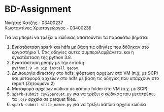 # BD-Assignment

Νικήτας Χατζής - 03400237 <br />
Κωσταντίνος Χριστογεώργος - 03400239 <br />


Για να μπορεί να τρέξει ο κώδικας απαιτούνται τα παρακάτω βήματα:
1. Εγκατάσταση spark και hdfs με βάση τις οδηγίες που δόθηκαν στο εργαστήριο 1. Στις οδηγίες αυτές συμπεριλαμβάνεται και η εγκατάσταση της python 3.8.
2. Εγκατάσταση geopy με την εντολή  
```python3.9 -m pip install geopy```
3. Δημιουργία directory στο hdfs, φόρτωση αρχείων στο VM (π.χ. με SCP) και μεταφορά αρχείων στο hdfs με βάση τις οδηγίες που υπάρχουν στο report (Ζητούμενο 2)
4. Μεταφορά αρχείων κώδικα σε κάποιο folder στο VM (π.χ. με SCP)
5. ```spark-submit csv2parquet.py``` για να τρέξει ο κώδικας που μετατρέπει τα ```.csv``` αρχεία σε parquet files.
6. ```spark-submit <file_name>.py``` για να τρέξει κάποιο αρχείο κώδικα
